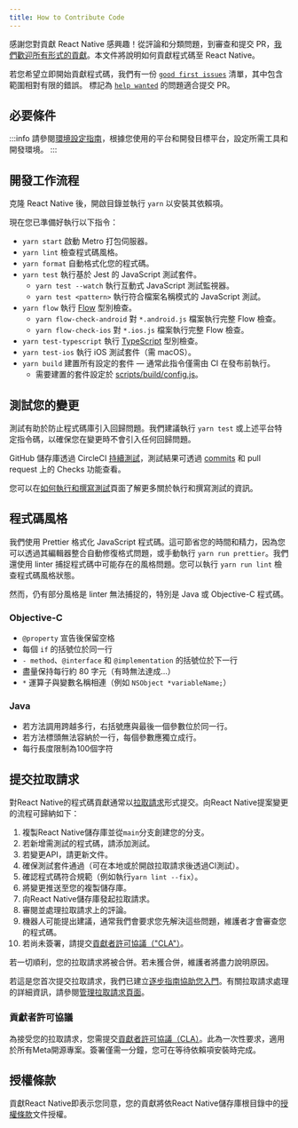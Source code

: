 ```yaml
---
title: How to Contribute Code
---
```


感謝您對貢獻 React Native 感興趣！從評論和分類問題，到審查和提交 PR，[我們歡迎所有形式的貢獻](/contributing/overview)。本文件將說明如何貢獻程式碼至 React Native。

若您希望立即開始貢獻程式碼，我們有一份 [`good first issues`](https://github.com/facebook/react-native/labels/good%20first%20issue) 清單，其中包含範圍相對有限的錯誤。
標記為 [`help wanted`](https://github.com/facebook/react-native/issues?utf8=%E2%9C%93&q=is%3Aissue+is%3Aopen+label%3A%22help+wanted+%3Aoctocat%3A%22+sort%3Aupdated-desc+) 的問題適合提交 PR。

## 必要條件

:::info
請參閱[環境設定指南](/docs/environment-setup)，根據您使用的平台和開發目標平台，設定所需工具和開發環境。
:::

## 開發工作流程

克隆 React Native 後，開啟目錄並執行 `yarn` 以安裝其依賴項。

現在您已準備好執行以下指令：

- `yarn start` 啟動 Metro 打包伺服器。
- `yarn lint` 檢查程式碼風格。
- `yarn format` 自動格式化您的程式碼。
- `yarn test` 執行基於 Jest 的 JavaScript 測試套件。
  - `yarn test --watch` 執行互動式 JavaScript 測試監視器。
  - `yarn test <pattern>` 執行符合檔案名稱模式的 JavaScript 測試。
- `yarn flow` 執行 [Flow](https://flowtype.org/) 型別檢查。
  - `yarn flow-check-android` 對 `*.android.js` 檔案執行完整 Flow 檢查。
  - `yarn flow-check-ios` 對 `*.ios.js` 檔案執行完整 Flow 檢查。
- `yarn test-typescript` 執行 [TypeScript](https://www.typescriptlang.org/) 型別檢查。
- `yarn test-ios` 執行 iOS 測試套件（需 macOS）。
- `yarn build` 建置所有設定的套件 — 通常此指令僅需由 CI 在發布前執行。
  - 需要建置的套件設定於 [scripts/build/config.js](https://github.com/facebook/react-native/blob/main/scripts/build/config.js)。

## 測試您的變更

測試有助於防止程式碼庫引入回歸問題。我們建議執行 `yarn test` 或上述平台特定指令碼，以確保您在變更時不會引入任何回歸問題。

GitHub 儲存庫透過 CircleCI [持續測試](/contributing/how-to-run-and-write-tests#continuous-testing)，測試結果可透過 [commits](https://github.com/facebook/react-native/commits/main) 和 pull request 上的 Checks 功能查看。

您可以在[如何執行和撰寫測試](/contributing/how-to-run-and-write-tests)頁面了解更多關於執行和撰寫測試的資訊。

## 程式碼風格

我們使用 Prettier 格式化 JavaScript 程式碼。這可節省您的時間和精力，因為您可以透過其編輯器整合自動修復格式問題，或手動執行 `yarn run prettier`。我們還使用 linter 捕捉程式碼中可能存在的風格問題。您可以執行 `yarn run lint` 檢查程式碼風格狀態。

然而，仍有部分風格是 linter 無法捕捉的，特別是 Java 或 Objective-C 程式碼。

### Objective-C

- `@property` 宣告後保留空格
- 每個 `if` 的括號位於同一行
- `- method`、`@interface` 和 `@implementation` 的括號位於下一行
- 盡量保持每行約 80 字元（有時無法達成...）
- `*` 運算子與變數名稱相連（例如 `NSObject *variableName;`）

### Java

- 若方法調用跨越多行，右括號應與最後一個參數位於同一行。
- 若方法標頭無法容納於一行，每個參數應獨立成行。
- 每行長度限制為100個字符

## 提交拉取請求

對React Native的程式碼貢獻通常以[拉取請求](https://help.github.com/en/articles/about-pull-requests)形式提交。向React Native提案變更的流程可歸納如下：

1. 複製React Native儲存庫並從`main`分支創建您的分支。
2. 若新增需測試的程式碼，請添加測試。
3. 若變更API，請更新文件。
4. 確保測試套件通過（可在本地或於開啟拉取請求後透過CI測試）。
5. 確認程式碼符合規範（例如執行`yarn lint --fix`）。
6. 將變更推送至您的複製儲存庫。
7. 向React Native儲存庫發起拉取請求。
8. 審閱並處理拉取請求上的評論。
9. 機器人可能提出建議，通常我們會要求您先解決這些問題，維護者才會審查您的程式碼。
10. 若尚未簽署，請提交[貢獻者許可協議（"CLA"）](#contributor-license-agreement)。

若一切順利，您的拉取請求將被合併。若未獲合併，維護者將盡力說明原因。

若這是您首次提交拉取請求，我們已建立[逐步指南協助您入門](/contributing/how-to-open-a-pull-request)。有關拉取請求處理的詳細資訊，請參閱[管理拉取請求頁面](managing-pull-requests)。

### 貢獻者許可協議

為接受您的拉取請求，您需提交[貢獻者許可協議（CLA）](/contributing/contribution-license-agreement)。此為一次性要求，適用於所有Meta開源專案。簽署僅需一分鐘，您可在等待依賴項安裝時完成。

## 授權條款

貢獻React Native即表示您同意，您的貢獻將依React Native儲存庫根目錄中的[授權條款](https://github.com/facebook/react-native/blob/main/LICENSE)文件授權。